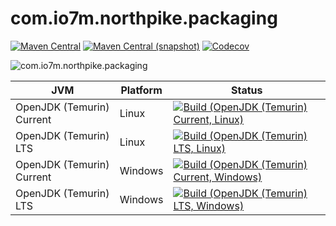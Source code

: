 com.io7m.northpike.packaging
===

[![Maven Central](https://img.shields.io/maven-central/v/com.io7m.northpike.packaging/com.io7m.northpike.packaging.svg?style=flat-square)](http://search.maven.org/#search%7Cga%7C1%7Cg%3A%22com.io7m.northpike.packaging%22)
[![Maven Central (snapshot)](https://img.shields.io/nexus/s/com.io7m.northpike.packaging/com.io7m.northpike.packaging?server=https%3A%2F%2Fs01.oss.sonatype.org&style=flat-square)](https://s01.oss.sonatype.org/content/repositories/snapshots/com/io7m/northpike/packaging/)
[![Codecov](https://img.shields.io/codecov/c/github/io7m/northpike.packaging.svg?style=flat-square)](https://codecov.io/gh/io7m/northpike.packaging)

![com.io7m.northpike.packaging](./src/site/resources/com.io7m.northpike.packaging.jpg?raw=true)

| JVM | Platform | Status |
|-----|----------|--------|
| OpenJDK (Temurin) Current | Linux | [![Build (OpenJDK (Temurin) Current, Linux)](https://img.shields.io/github/actions/workflow/status/io7m/northpike.packaging/main.linux.temurin.current.yml)](https://github.com/io7m/northpike.packaging/actions?query=workflow%3Amain.linux.temurin.current)|
| OpenJDK (Temurin) LTS | Linux | [![Build (OpenJDK (Temurin) LTS, Linux)](https://img.shields.io/github/actions/workflow/status/io7m/northpike.packaging/main.linux.temurin.lts.yml)](https://github.com/io7m/northpike.packaging/actions?query=workflow%3Amain.linux.temurin.lts)|
| OpenJDK (Temurin) Current | Windows | [![Build (OpenJDK (Temurin) Current, Windows)](https://img.shields.io/github/actions/workflow/status/io7m/northpike.packaging/main.windows.temurin.current.yml)](https://github.com/io7m/northpike.packaging/actions?query=workflow%3Amain.windows.temurin.current)|
| OpenJDK (Temurin) LTS | Windows | [![Build (OpenJDK (Temurin) LTS, Windows)](https://img.shields.io/github/actions/workflow/status/io7m/northpike.packaging/main.windows.temurin.lts.yml)](https://github.com/io7m/northpike.packaging/actions?query=workflow%3Amain.windows.temurin.lts)|
